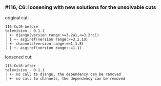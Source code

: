 ### #116, C6: loosening with new solutions for the unsolvable cuts
original cut:

```
116-Cut6-before
television - 0.1.1
| +- django(version range:>=3.2a1,<=3.2rc1)
| | +- asgiref(version range:>=3.2.10)
| +- channels(version range:==1.1.8)
| | +- asgiref(version range:~=1.1)
```




loosened cut:
```
116-Cut6-after
television - 0.1.1
| +- no call to django, the dependency can be removed
| +- no call to channels, the dependency can be removed
```



